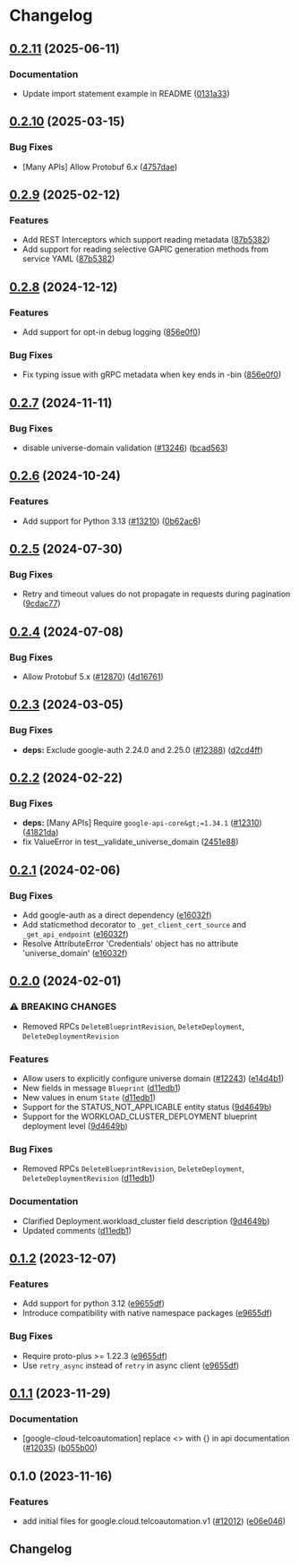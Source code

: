 # Changelog

## [0.2.11](https://github.com/googleapis/google-cloud-python/compare/google-cloud-telcoautomation-v0.2.10...google-cloud-telcoautomation-v0.2.11) (2025-06-11)


### Documentation

* Update import statement example in README ([0131a33](https://github.com/googleapis/google-cloud-python/commit/0131a33582f84d9be5ecb1c0ef8b56aa3d9e9cf0))

## [0.2.10](https://github.com/googleapis/google-cloud-python/compare/google-cloud-telcoautomation-v0.2.9...google-cloud-telcoautomation-v0.2.10) (2025-03-15)


### Bug Fixes

* [Many APIs] Allow Protobuf 6.x ([4757dae](https://github.com/googleapis/google-cloud-python/commit/4757daede978618382ba46f4aa91bb9cfd9b937b))

## [0.2.9](https://github.com/googleapis/google-cloud-python/compare/google-cloud-telcoautomation-v0.2.8...google-cloud-telcoautomation-v0.2.9) (2025-02-12)


### Features

* Add REST Interceptors which support reading metadata ([87b5382](https://github.com/googleapis/google-cloud-python/commit/87b5382a05b7a0c9faeabaf3e2baa6f05c88bb8e))
* Add support for reading selective GAPIC generation methods from service YAML ([87b5382](https://github.com/googleapis/google-cloud-python/commit/87b5382a05b7a0c9faeabaf3e2baa6f05c88bb8e))

## [0.2.8](https://github.com/googleapis/google-cloud-python/compare/google-cloud-telcoautomation-v0.2.7...google-cloud-telcoautomation-v0.2.8) (2024-12-12)


### Features

* Add support for opt-in debug logging ([856e0f0](https://github.com/googleapis/google-cloud-python/commit/856e0f07bd5212d60ad64be4c16ac8fafd07850b))


### Bug Fixes

* Fix typing issue with gRPC metadata when key ends in -bin ([856e0f0](https://github.com/googleapis/google-cloud-python/commit/856e0f07bd5212d60ad64be4c16ac8fafd07850b))

## [0.2.7](https://github.com/googleapis/google-cloud-python/compare/google-cloud-telcoautomation-v0.2.6...google-cloud-telcoautomation-v0.2.7) (2024-11-11)


### Bug Fixes

* disable universe-domain validation  ([#13246](https://github.com/googleapis/google-cloud-python/issues/13246)) ([bcad563](https://github.com/googleapis/google-cloud-python/commit/bcad563acea541bb51f9fbd005f18e9f32e381f0))

## [0.2.6](https://github.com/googleapis/google-cloud-python/compare/google-cloud-telcoautomation-v0.2.5...google-cloud-telcoautomation-v0.2.6) (2024-10-24)


### Features

* Add support for Python 3.13 ([#13210](https://github.com/googleapis/google-cloud-python/issues/13210)) ([0b62ac6](https://github.com/googleapis/google-cloud-python/commit/0b62ac6aa99bd3259a088097630f2bd1f06825e6))

## [0.2.5](https://github.com/googleapis/google-cloud-python/compare/google-cloud-telcoautomation-v0.2.4...google-cloud-telcoautomation-v0.2.5) (2024-07-30)


### Bug Fixes

* Retry and timeout values do not propagate in requests during pagination ([9cdac77](https://github.com/googleapis/google-cloud-python/commit/9cdac77b20a8c9720aa668639e3ca6d1e759a2de))

## [0.2.4](https://github.com/googleapis/google-cloud-python/compare/google-cloud-telcoautomation-v0.2.3...google-cloud-telcoautomation-v0.2.4) (2024-07-08)


### Bug Fixes

* Allow Protobuf 5.x ([#12870](https://github.com/googleapis/google-cloud-python/issues/12870)) ([4d16761](https://github.com/googleapis/google-cloud-python/commit/4d16761640dd8e35410b3219b7d675d7668d2f88))

## [0.2.3](https://github.com/googleapis/google-cloud-python/compare/google-cloud-telcoautomation-v0.2.2...google-cloud-telcoautomation-v0.2.3) (2024-03-05)


### Bug Fixes

* **deps:** Exclude google-auth 2.24.0 and 2.25.0 ([#12388](https://github.com/googleapis/google-cloud-python/issues/12388)) ([d2cd4ff](https://github.com/googleapis/google-cloud-python/commit/d2cd4ffd12467ad512cccd7a0e9bb897ff2ce2a7))

## [0.2.2](https://github.com/googleapis/google-cloud-python/compare/google-cloud-telcoautomation-v0.2.1...google-cloud-telcoautomation-v0.2.2) (2024-02-22)


### Bug Fixes

* **deps:** [Many APIs] Require `google-api-core&gt;=1.34.1` ([#12310](https://github.com/googleapis/google-cloud-python/issues/12310)) ([41821da](https://github.com/googleapis/google-cloud-python/commit/41821da1fe08cc2aeeefc8c8f516023e4b0d0700))
* fix ValueError in test__validate_universe_domain ([2451e88](https://github.com/googleapis/google-cloud-python/commit/2451e88f302bc582b3f6d01a6ec6aceba7646252))

## [0.2.1](https://github.com/googleapis/google-cloud-python/compare/google-cloud-telcoautomation-v0.2.0...google-cloud-telcoautomation-v0.2.1) (2024-02-06)


### Bug Fixes

* Add google-auth as a direct dependency ([e16032f](https://github.com/googleapis/google-cloud-python/commit/e16032ffe9b15dfd008b51f046dbb10211356998))
* Add staticmethod decorator to `_get_client_cert_source` and `_get_api_endpoint` ([e16032f](https://github.com/googleapis/google-cloud-python/commit/e16032ffe9b15dfd008b51f046dbb10211356998))
* Resolve AttributeError 'Credentials' object has no attribute 'universe_domain' ([e16032f](https://github.com/googleapis/google-cloud-python/commit/e16032ffe9b15dfd008b51f046dbb10211356998))

## [0.2.0](https://github.com/googleapis/google-cloud-python/compare/google-cloud-telcoautomation-v0.1.2...google-cloud-telcoautomation-v0.2.0) (2024-02-01)


### ⚠ BREAKING CHANGES

* Removed RPCs `DeleteBlueprintRevision`, `DeleteDeployment`, `DeleteDeploymentRevision`

### Features

* Allow users to explicitly configure universe domain ([#12243](https://github.com/googleapis/google-cloud-python/issues/12243)) ([e14d4b1](https://github.com/googleapis/google-cloud-python/commit/e14d4b13a883876a420c498a044dc34ea5122629))
* New fields in message `Blueprint` ([d11edb1](https://github.com/googleapis/google-cloud-python/commit/d11edb12c30251d8662bd846b97dd7ccf10d944a))
* New values in enum `State` ([d11edb1](https://github.com/googleapis/google-cloud-python/commit/d11edb12c30251d8662bd846b97dd7ccf10d944a))
* Support for the STATUS_NOT_APPLICABLE entity status ([9d4649b](https://github.com/googleapis/google-cloud-python/commit/9d4649b6aa0c7a410be1751ab1932be767d8ae46))
* Support for the WORKLOAD_CLUSTER_DEPLOYMENT blueprint deployment level ([9d4649b](https://github.com/googleapis/google-cloud-python/commit/9d4649b6aa0c7a410be1751ab1932be767d8ae46))


### Bug Fixes

* Removed RPCs `DeleteBlueprintRevision`, `DeleteDeployment`, `DeleteDeploymentRevision` ([d11edb1](https://github.com/googleapis/google-cloud-python/commit/d11edb12c30251d8662bd846b97dd7ccf10d944a))


### Documentation

* Clarified Deployment.workload_cluster field description ([9d4649b](https://github.com/googleapis/google-cloud-python/commit/9d4649b6aa0c7a410be1751ab1932be767d8ae46))
* Updated comments ([d11edb1](https://github.com/googleapis/google-cloud-python/commit/d11edb12c30251d8662bd846b97dd7ccf10d944a))

## [0.1.2](https://github.com/googleapis/google-cloud-python/compare/google-cloud-telcoautomation-v0.1.1...google-cloud-telcoautomation-v0.1.2) (2023-12-07)


### Features

* Add support for python 3.12 ([e9655df](https://github.com/googleapis/google-cloud-python/commit/e9655dff9f393bf3382c668ea2a31dd3332ed192))
* Introduce compatibility with native namespace packages ([e9655df](https://github.com/googleapis/google-cloud-python/commit/e9655dff9f393bf3382c668ea2a31dd3332ed192))


### Bug Fixes

* Require proto-plus &gt;= 1.22.3 ([e9655df](https://github.com/googleapis/google-cloud-python/commit/e9655dff9f393bf3382c668ea2a31dd3332ed192))
* Use `retry_async` instead of `retry` in async client ([e9655df](https://github.com/googleapis/google-cloud-python/commit/e9655dff9f393bf3382c668ea2a31dd3332ed192))

## [0.1.1](https://github.com/googleapis/google-cloud-python/compare/google-cloud-telcoautomation-v0.1.0...google-cloud-telcoautomation-v0.1.1) (2023-11-29)


### Documentation

* [google-cloud-telcoautomation] replace &lt;&gt; with {} in api documentation ([#12035](https://github.com/googleapis/google-cloud-python/issues/12035)) ([b055b00](https://github.com/googleapis/google-cloud-python/commit/b055b009780fc07eac01762e3a922826d4ba75c6))

## 0.1.0 (2023-11-16)


### Features

* add initial files for google.cloud.telcoautomation.v1 ([#12012](https://github.com/googleapis/google-cloud-python/issues/12012)) ([e06e046](https://github.com/googleapis/google-cloud-python/commit/e06e04638da43285f4243cdc28c94d708a478289))

## Changelog
